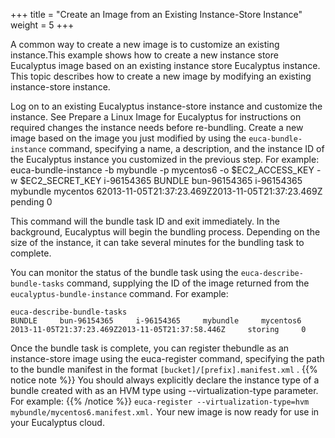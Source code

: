 +++
title = "Create an Image from an Existing Instance-Store Instance"
weight = 5
+++

A common way to create a new image is to customize an existing instance.This example shows how to create a new instance store Eucalyptus image based on an existing instance store Eucalyptus instance. This topic describes how to create a new image by modifying an existing instance-store instance. 

Log on to an existing Eucalyptus instance-store instance and customize the instance. See Prepare a Linux Image for Eucalyptus []() for instructions on required changes the instance needs before re-bundling. Create a new image based on the image you just modified by using the `euca-bundle-instance` command, specifying a name, a description, and the instance ID of the Eucalyptus instance you customized in the previous step. For example: 
    euca-bundle-instance -b mybundle -p mycentos6 -o $EC2_ACCESS_KEY -w $EC2_SECRET_KEY i-96154365
    BUNDLE     bun-96154365     i-96154365     mybundle     mycentos     62013-11-05T21:37:23.469Z2013-11-05T21:37:23.469Z     pending     0

This command will the bundle task ID and exit immediately. In the background, Eucalyptus will begin the bundling process. Depending on the size of the instance, it can take several minutes for the bundling task to complete. 

You can monitor the status of the bundle task using the `euca-describe-bundle-tasks` command, supplying the ID of the image returned from the `eucalyptus-bundle-instance` command. For example: 


    euca-describe-bundle-tasks
    BUNDLE     bun-96154365     i-96154365     mybundle     mycentos6     2013-11-05T21:37:23.469Z2013-11-05T21:37:58.446Z     storing     0



Once the bundle task is complete, you can register thebundle as an instance-store image using the euca-register command, specifying the path to the bundle manifest in the format `[bucket]/[prefix].manifest.xml` . 
{{% notice note %}}
You should always explicitly declare the instance type of a bundle created with as an HVM type using --virtualization-type parameter. For example: 
{{% /notice %}}
`euca-register --virtualization-type=hvm mybundle/mycentos6.manifest.xml.` Your new image is now ready for use in your Eucalyptus cloud. 